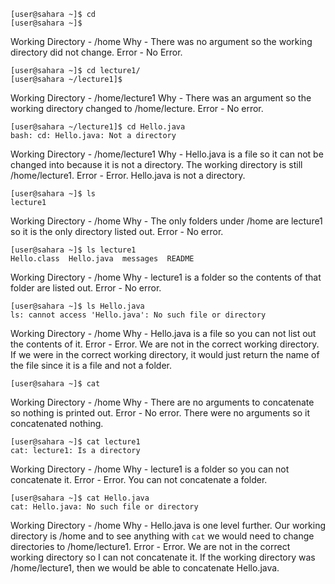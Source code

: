 ```
[user@sahara ~]$ cd
[user@sahara ~]$ 
```
Working Directory - /home
Why - There was no argument so the working directory did not change.
Error - No Error.

```
[user@sahara ~]$ cd lecture1/
[user@sahara ~/lecture1]$
```
Working Directory - /home/lecture1
Why - There was an argument so the working directory changed to /home/lecture.
Error - No error.

```
[user@sahara ~/lecture1]$ cd Hello.java
bash: cd: Hello.java: Not a directory
```
Working Directory - /home/lecture1
Why - Hello.java is a file so it can not be changed into because it is not a directory. The working directory is still /home/lecture1.
Error - Error. Hello.java is not a directory.

```
[user@sahara ~]$ ls
lecture1
```
Working Directory - /home
Why - The only folders under /home are lecture1 so it is the only directory listed out.
Error - No error.

```
[user@sahara ~]$ ls lecture1
Hello.class  Hello.java  messages  README
```
Working Directory - /home
Why - lecture1 is a folder so the contents of that folder are listed out.
Error - No error.

```
[user@sahara ~]$ ls Hello.java
ls: cannot access 'Hello.java': No such file or directory
```
Working Directory - /home
Why - Hello.java is a file so you can not list out the contents of it.
Error - Error. We are not in the correct working directory. If we were in the correct working directory, it would just return the name of the file since it is a file and not a folder.


```
[user@sahara ~]$ cat 

```
Working Directory - /home
Why - There are no arguments to concatenate so nothing is printed out.
Error - No error. There were no arguments so it concatenated nothing.

```
[user@sahara ~]$ cat lecture1
cat: lecture1: Is a directory
```
Working Directory - /home
Why - lecture1 is a folder so you can not concatenate it.
Error - Error. You can not concatenate a folder.

```
[user@sahara ~]$ cat Hello.java
cat: Hello.java: No such file or directory
```
Working Directory - /home
Why - Hello.java is one level further. Our working directory is /home and to see anything with `cat` we would need to change directories to /home/lecture1.
Error - Error. We are not in the correct working directory so I can not concatenate it. If the working directory was /home/lecture1, then we would be able to concatenate Hello.java.
